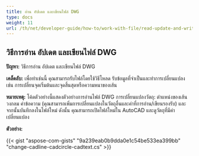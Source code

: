 ```yaml
---
title: อ่าน อัปเดต และเขียนไฟล์ DWG
type: docs
weight: 11
url: /th/net/developer-guide/how-to/work-with-file/read-update-and-write-dwg-file/
---
```


## **วิธีการอ่าน อัปเดต และเขียนไฟล์ DWG**

**ปัญหา:** วิธีการอ่าน อัปเดต และเขียนไฟล์ DWG

**เคล็ดลับ:** เพื่อทำเช่นนี้ คุณสามารถรับไฟล์โดยใช้วิธีโหลด รับข้อมูลที่จำเป็นและทำการเปลี่ยนแปลง เช่น การเปลี่ยนจุดเริ่มต้นและจุดสิ้นสุดหรือความหนาของเส้น

**หมายเหตุ:** โค้ดตัวอย่างนี้แสดงตัวอย่างการอ่านไฟล์ DWG การเปลี่ยนแปลงวัตถุ: ตำแหน่งของเส้น วงกลม ค่าข้อความ (คุณสามารถเพิ่มการเปลี่ยนแปลงในวัตถุอื่นและค่าที่การอ่าน/เขียนรองรับ) และจากนั้นบันทึกลงในไฟล์ใหม่ ดังนั้น คุณสามารถเปิดไฟล์ใหม่ใน AutoCAD และดูวัตถุที่มีค่าเปลี่ยนแปลง

**ตัวอย่าง:**

{{< gist "aspose-com-gists" "9a239eab0b9dda0e1c54be533ea399bb" "change-cadline-cadcircle-cadtext.cs" >}}
